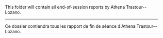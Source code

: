 This folder will contain all end-of-session reports by Athena Trastour--Lozano.
__________________________________________________________________________________

Ce dossier contiendra tous les rapport de fin de séance d'Athena Trastour--Lozano.
